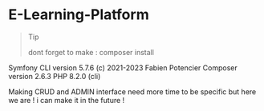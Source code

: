 # E-Learning-Platform


 >>[!TIP]
 >> dont forget to make : composer install 

Symfony CLI version 5.7.6 (c) 2021-2023 Fabien Potencier
Composer version 2.6.3
PHP 8.2.0 (cli)


Making CRUD and ADMIN interface need more time to be specific but here we are ! 
i can make it in the future !
